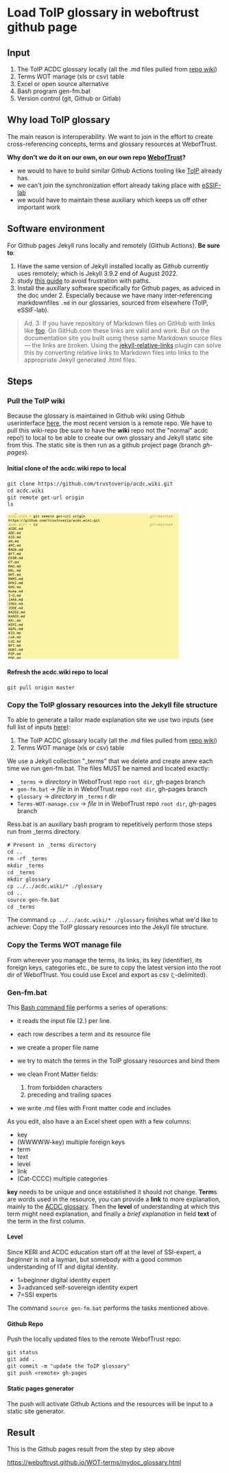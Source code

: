 # Load ToIP glossary in weboftrust github page

## Input

1. The ToIP ACDC glossary locally (all the .md files pulled from [repo wiki](https://github.com/trustoverip/acdc/wiki))
2. Terms WOT manage (xls or csv) table
3. Excel or open source alternative
4. Bash program gen-fm.bat
5. Version control (git, Github or Gitlab)

## Why load ToIP glossary

The main reason is interoperability. We want to join in the effort to create cross-referencing concepts, terms and glossary resources at WebofTrust.

**Why don't we do it on our own, on our own repo [WebofTrust](https://github.com/WebOfTrust)?**

- we would to have to build similar Github Actions tooling like [ToIP](https://wiki.trustoverip.org/display/HOME/Terms+Wikis) already has.
- we can't join the synchronization effort already taking place with [eSSIF-lab](https://essif-lab.github.io/framework)
- we would have to maintain these auxiliary which keeps us off other important work

## Software environment

For Github pages Jekyll runs locally and remotely (Github Actions). **Be sure to**:

1. Have the same version of Jekyll installed locally as Github currently uses remotely; which is Jekyll 3.9.2 end of August 2022.
2. study [this guide](https://mademistakes.com/mastering-jekyll/how-to-link/) to avoid frustration with paths.
3. Install the auxillary software specifically for Github pages, as adviced in the doc under 2. Especially because we have many inter-referencing markdownfiles `.md` in our glossaries, sourced from elsewhere (ToIP, eSSIF-lab).

> Ad. 3:
> If you have repository of Markdown files on GitHub with links like [foo](bar.md). On GitHub.com these links are valid and work. But on the documentation site you built using these same Markdown source files — the links are broken.
> Using the [jekyll-relative-links](https://github.com/benbalter/jekyll-relative-links) plugin can solve this by converting relative links to Markdown files into links to the appropriate Jekyll generated .html files.

## Steps

### Pull the ToIP wiki

Because the glossary is maintained in Github wiki using Github userinterface [here](https://github.com/trustoverip/acdc/wiki), the most recent version is a remote repo. We have to pull this wiki-repo (be sure to have the **wiki** repo not the "normal" acdc repo!) to local to be able to create our own glossary and Jekyll static site from this. The static site is then run as a github project page (branch _gh-pages_).

#### Initial clone of the acdc.wiki repo to local

```
git clone https://github.com/trustoverip/acdc.wiki.git
cd acdc.wiki
git remote get-url origin
ls
```

<img src="./images/wiki-repo-ls.png" width="400" alt="wiki-repo-ls-result" />

#### Refresh the acdc.wiki repo to local

```
git pull origin master
```

### Copy the ToIP glossary resources into the Jekyll file structure

To able to generate a tailor made explanation site we use two inputs (see full list of inputs [here](#input)):

1. The ToIP ACDC glossary locally (all the .md files pulled from [repo wiki](https://github.com/trustoverip/acdc/wiki))
2. Terms WOT manage (xls or csv) table

We use a Jekyll collection "\_terms" that we delete and create anew each time we run gen-fm.bat. The files MUST be named and located exactly:

- `_terms` -> _directory_ in WebofTrust repo `root dir`, gh-pages branch
- `gen-fm.bat` -> _file_ in in WebofTrust repo `root dir`, gh-pages branch
- `glossary` -> _directory_ in `_terms` r dir
- `Terms-WOT-manage.csv` -> _file_ in in WebofTrust repo `root dir`, gh-pages branch

Ress.bat is an auxillary bash program to repetitively perform those steps run from \_terms directory.

```
# Present in _terms directory
cd ..
rm -rf _terms
mkdir _terms
cd _terms
mkdir glossary
cp ../../acdc.wiki/* ./glossary
cd ..
source gen-fm.bat
cd _terms

```

The command `cp ../../acdc.wiki/* ./glossary` finishes what we'd like to achieve: Copy the ToIP glossary resources into the Jekyll file structure.

### Copy the Terms WOT manage file

From wherever you manage the terms, its links, its key (identifier), its foreign keys, categories etc., be sure to copy the latest version into the root dir of WebofTrust.
You could use Excel and export as csv (;-delimited).

### Gen-fm.bat

This [Bash command file](https://github.com/WebOfTrust/WOT-terms/blob/main/gen-fm.bat) performs a series of operations:

- it reads the input file (2.) per line.
- each row describes a term and its resource file
- we create a proper file name
- we try to match the terms in the ToIP glossary resources and bind them
- we clean Front Matter fields:

  1. from forbidden characters
  2. preceding and trailing spaces

- we write .md files with Front matter code and includes

As you edit, also have a an Excel sheet open with a few columns:

- key
- (WWWWW-key) multiple foreign keys
- term
- text
- level
- link
- (Cat-CCCC) multiple categories

**key** needs to be unique and once established it should not change.
**Term**s are words used in the resource, you can provide a **link** to more explanation, mainly to the [ACDC glossary](https://github.com/trustoverip/acdc/wiki/). Then the **level** of understanding at which this term might need explanation, and finally a _brief explanation_ in field **text** of the term in the first column.

#### Level

Since KERI and ACDC education start off at the level of SSI-expert, a _beginner_ is not a layman, but somebody with a good common understanding of IT and digital identity.

- 1=beginner digital identity expert
- 3=advanced self-sovereign identity expert
- 7=SSI experts

The command `source gen-fm.bat` performs the tasks mentioned above.

#### Github Repo

Push the locally updated files to the remote WebofTrust repo:

```
git status
git add .
git commit -m "update the ToIP glossary"
git push <remote> gh-pages
```

#### Static pages generator

The push will activate Github Actions and the resources will be input to a static site generator.

## Result

This is the Github pages result from the step by step above

https://weboftrust.github.io/WOT-terms/mydoc_glossary.html
